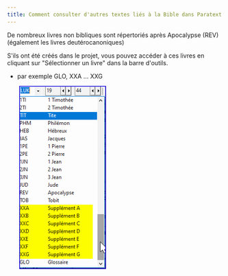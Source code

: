 ```yaml
---
title: Comment consulter d'autres textes liés à la Bible dans Paratext (0.2.3e)
---
```


De nombreux livres non bibliques sont répertoriés après Apocalypse (REV) (également les livres deutérocanoniques)

S'ils ont été créés dans le projet, vous pouvez accéder à ces livres en cliquant sur "Sélectionner un livre" dans la barre d'outils.

- par exemple GLO, XXA … XXG

    ![](../media/58b1de194fdfc1823c04bc216048efe8.png)
